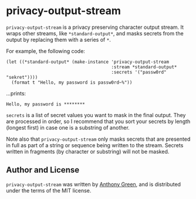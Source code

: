 # privacy-output-stream

`privacy-output-stream` is a privacy preserving character output
stream.  It wraps other streams, like `*standard-output*`, and masks
secrets from the output by replacing them with a series of `*`.

For example, the following code:
```
(let ((*standard-output* (make-instance 'privacy-output-stream
                                        :stream *standard-output*
                                        :secrets '("passw0rd" "sekret"))))
  (format t "Hello, my password is passw0rd~%"))
```

...prints:
```
Hello, my password is ********
```

```secrets``` is a list of secret values you want to mask in the final
output.  They are processed in order, so I recommend that you sort
your secrets by length (longest first) in case one is a substring of
another.

Note also that `privacy-output-stream` only masks secrets that are
presented in full as part of a string or sequence being written to the
stream.  Secrets written in fragments (by character or substring) will
not be masked.

Author and License
-------------------

``privacy-output-stream`` was written by [Anthony Green](https://github.com/atgreen),
and is distributed under the terms of the MIT license.
